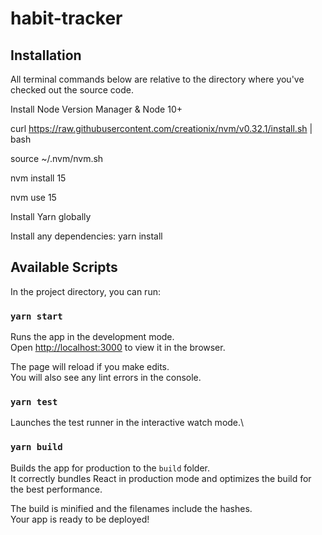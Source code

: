 # habit-tracker

## Installation

All terminal commands below are relative to the directory where you've checked out the source code.

Install Node Version Manager & Node 10+

curl https://raw.githubusercontent.com/creationix/nvm/v0.32.1/install.sh | bash

source ~/.nvm/nvm.sh

nvm install 15

nvm use 15

Install Yarn globally

Install any dependencies: yarn install

## Available Scripts

In the project directory, you can run:

### `yarn start`

Runs the app in the development mode.\
Open [http://localhost:3000](http://localhost:3000) to view it in the browser.

The page will reload if you make edits.\
You will also see any lint errors in the console.

### `yarn test`

Launches the test runner in the interactive watch mode.\

### `yarn build`

Builds the app for production to the `build` folder.\
It correctly bundles React in production mode and optimizes the build for the best performance.

The build is minified and the filenames include the hashes.\
Your app is ready to be deployed!
